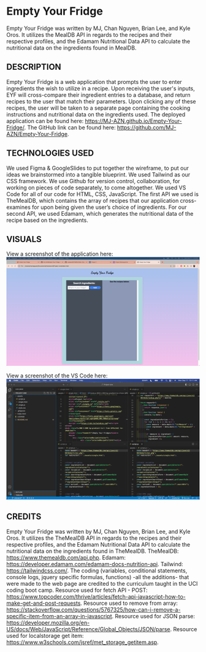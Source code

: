 # Empty Your Fridge

Empty Your Fridge was written by MJ, Chan Nguyen, Brian Lee, and Kyle Oros. It utilizes the MealDB API in regards to the recipes and their respective profiles, and the Edamam Nutritional Data API to calculate the nutritional data on the ingredients found in MealDB.  

## DESCRIPTION
Empty Your Fridge is a web application that prompts the user to enter ingredients the wish to utilize in a recipe. Upon receiving the user's inputs, EYF will cross-compare their ingredient entries to a database, and return recipes to the user that match their parameters. Upon clicking any of these recipes, the user will be taken to a separate page containing the cooking instructions and nutritional data on the ingredients used. The deployed application can be found here: https://MJ-AZN.github.io/Empty-Your-Fridge/. The GitHub link can be found here: https://github.com/MJ-AZN/Empty-Your-Fridge.

## TECHNOLOGIES USED
We used Figma & GoogleSlides to put together the wireframe, to put our ideas we brainstormed into a tangible blueprint. We used Tailwind as our CSS framework. We use Github for version control, collaboration, for working on pieces of code separately, to come altogether. We used VS Code for all of our code for HTML, CSS, JavaScript.
The first API we used is TheMealDB, which contains the array of recipes that our application cross-examines for upon being given the user’s choice of ingredients. For our second API, we used Edamam, which generates the nutritional data of the recipe based on the ingredients.

## VISUALS
View a screenshot of the application here:
![Screenshot](WebsiteScreenshot.png)


View a screenshot of the VS Code here:
![Screenshot](CodeScreenshot.png)

## CREDITS
Empty Your Fridge was written by MJ, Chan Nguyen, Brian Lee, and Kyle Oros. It utilizes the TheMealDB API in regards to the recipes and their respective profiles, and the Edamam Nutritional Data API to calculate the nutritional data on the ingredients found in TheMealDB.
TheMealDB: https://www.themealdb.com/api.php.
Edamam: https://developer.edamam.com/edamam-docs-nutrition-api.
Tailwind: https://tailwindcss.com/.
The coding (variables, conditional statements, console logs, jquery specific formulas, functions) -all the additions- that were made to the web page are credited to the curriculum taught in the UCI coding boot camp.
Resource used for fetch API - POST: https://www.topcoder.com/thrive/articles/fetch-api-javascript-how-to-make-get-and-post-requests.
Resource used to remove from array: https://stackoverflow.com/questions/5767325/how-can-i-remove-a-specific-item-from-an-array-in-javascript.
Resource used for JSON parse: https://developer.mozilla.org/en-US/docs/Web/JavaScript/Reference/Global_Objects/JSON/parse.
Resource used for localstorage get item: https://www.w3schools.com/jsref/met_storage_getitem.asp.
